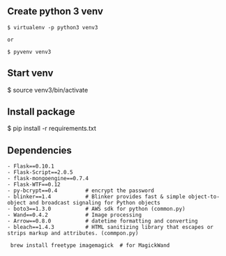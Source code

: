 ## Create python 3 venv
    $ virtualenv -p python3 venv3
    
    or
    
    $ pyvenv venv3
    
## Start venv
   $ source venv3/bin/activate
   
   
## Install package
   $ pip install -r requirements.txt
   
## Dependencies
    - Flask==0.10.1
    - Flask-Script==2.0.5
    - flask-mongoengine==0.7.4
    - Flask-WTF==0.12
    - py-bcrypt==0.4         # encrypt the password
    - blinker==1.4           # Blinker provides fast & simple object-to-object and broadcast signaling for Python objects
    - boto3==1.3.0           # AWS sdk for python (common.py)
    - Wand==0.4.2            # Image processing  
    - Arrow==0.8.0           # datetime formatting and converting   
    - bleach==1.4.3          # HTML sanitizing library that escapes or strips markup and attributes. (commpon.py)
    
     brew install freetype imagemagick  # for MagickWand